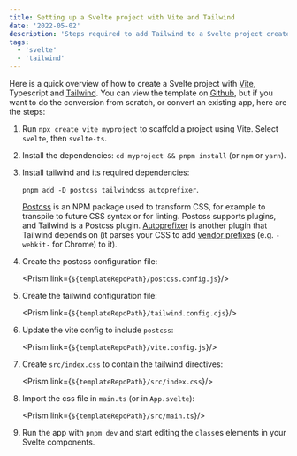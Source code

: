 ```yaml
---
title: Setting up a Svelte project with Vite and Tailwind
date: '2022-05-02'
description: 'Steps required to add Tailwind to a Svelte project created with Vite'
tags:
  - 'svelte'
  - 'tailwind'
---
```


<script>
 export const prerender = false;
 import Prism from "$lib/components/Prism.svelte"
 const templateRepoPath = "https://raw.githubusercontent.com/Mytakeon/vite-svelte-tailwind/main";
</script>

Here is a quick overview of how to create a Svelte project with [Vite](https://vitejs.dev/), Typescript and [Tailwind](https://tailwindcss.com/). You can view the template on [Github](https://github.com/Mytakeon/vite-svelte-tailwind), but if you want to do the conversion from scratch, or convert an existing app, here are the steps:

1. Run `npx create vite myproject` to scaffold a project using Vite. Select `svelte`, then `svelte-ts`.
1. Install the dependencies: `cd myproject && pnpm install` (or `npm` or `yarn`).
1. Install tailwind and its required dependencies:

   `pnpm add -D postcss tailwindcss autoprefixer`.

   [Postcss](https://postcss.org/) is an NPM package used to transform CSS, for example to transpile to future CSS syntax or for linting. Postcss supports plugins, and Tailwind is a Postcss plugin. [Autoprefixer](https://autoprefixer.github.io/) is another plugin that Tailwind depends on (it parses your CSS to add [vendor prefixes](https://developer.mozilla.org/en-US/docs/Glossary/Vendor_Prefix) (e.g. `-webkit-` for Chrome) to it).

1. Create the postcss configuration file:

   <Prism link={`${templateRepoPath}/postcss.config.js`}/>

1. Create the tailwind configuration file:

   <Prism link={`${templateRepoPath}/tailwind.config.cjs`}/>

1. Update the vite config to include `postcss`:

   <Prism link={`${templateRepoPath}/vite.config.js`}/>

1. Create `src/index.css` to contain the tailwind directives:

   <Prism link={`${templateRepoPath}/src/index.css`}/>

1. Import the css file in `main.ts` (or in `App.svelte`):

   <Prism link={`${templateRepoPath}/src/main.ts`}/>

1. Run the app with `pnpm dev` and start editing the `class`es elements in your Svelte components.
